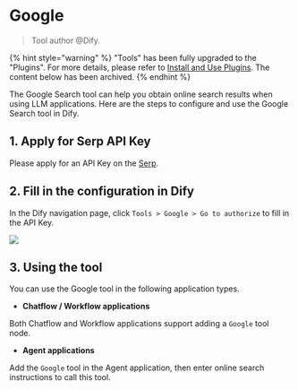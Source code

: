 # Google

> Tool author @Dify.

{% hint style="warning" %}
"Tools" has been fully upgraded to the "Plugins". For more details, please refer to [Install and Use Plugins](https://docs.dify.ai/plugins/quick-start/install-plugins). The content below has been archived.
{% endhint %}

The Google Search tool can help you obtain online search results when using LLM applications. Here are the steps to configure and use the Google Search tool in Dify.

## 1. Apply for Serp API Key

Please apply for an API Key on the [Serp](https://serpapi.com/dashboard).

## 2. Fill in the configuration in Dify

In the Dify navigation page, click `Tools > Google > Go to authorize` to fill in the API Key.

![](../../../.gitbook/assets/tools-google.png)

## 3. Using the tool

You can use the Google tool in the following application types.

* **Chatflow / Workflow applications**

Both Chatflow and Workflow applications support adding a `Google` tool node.

* **Agent applications**

Add the `Google` tool in the Agent application, then enter online search instructions to call this tool.
